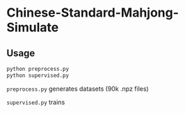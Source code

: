 # Chinese-Standard-Mahjong-Simulate
## Usage
```bash
python preprocess.py
python supervised.py
```
`preprocess.py` generates datasets (90k .npz files)

`supervised.py` trains